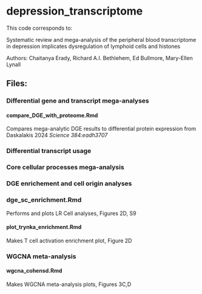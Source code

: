 # depression_transcriptome

This code corresponds to:

Systematic review and mega-analysis of the peripheral blood transcriptome in depression implicates dysregulation of lymphoid cells and histones

Authors: Chaitanya Erady, Richard A.I. Bethlehem, Ed Bullmore, Mary-Ellen Lynall

## Files:

### Differential gene and transcript mega-analyses
#### compare_DGE_with_proteome.Rmd 
Compares mega-analytic DGE results to differential protein expression from Daskalakis 2024 _Science 384:eadh3707_

### Differential transcript usage



### Core cellular processes mega-analysis



### DGE enrichement and cell origin analyses
### dge_sc_enrichment.Rmd
Performs and plots LR Cell analyses, Figures 2D, S9

#### plot_trynka_enrichment.Rmd
Makes T cell activation enrichment plot, Figure 2D



### WGCNA meta-analysis
#### wgcna_cohensd.Rmd
Makes WGCNA meta-analysis plots, Figures 3C,D 
